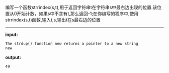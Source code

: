 编写一个函数strrindex(s,t),用于返回字符串t在字符串s中最右边出现的位置.该位置从0开始计数，如果s中不含有t,那么返回-1;在你编写的程序中,使用strrindex(s,t)函数,输入t,s,输出t在s最右边的位置
****
**input:**
```
The strdup() function new returns a pointer to a new string
new
```
**output:**
```
49
```
